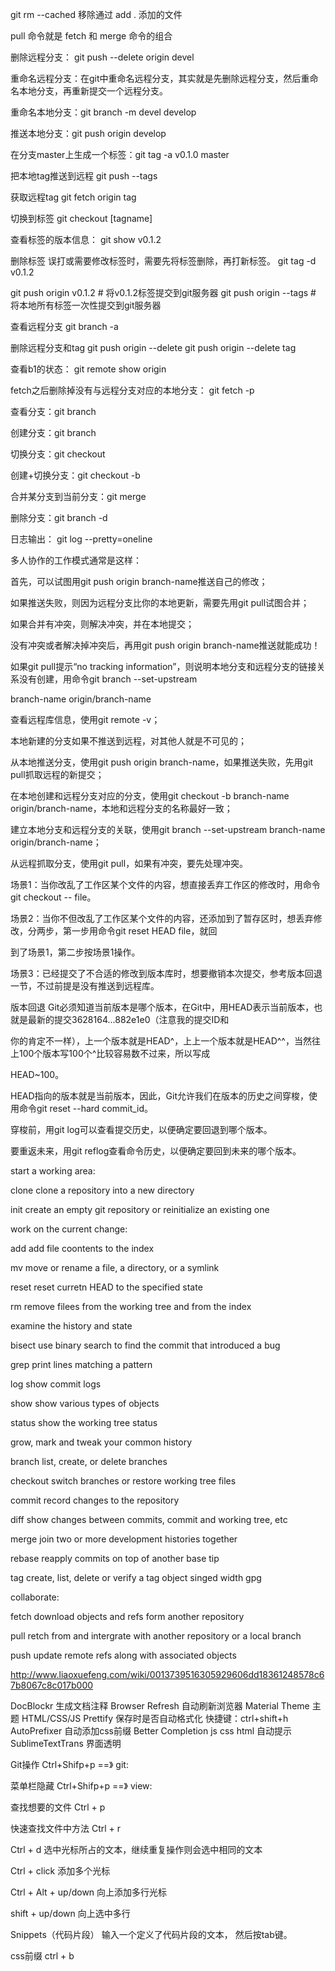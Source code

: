git rm --cached <filename>   移除通过 add . 添加的文件



pull 命令就是 fetch 和 merge 命令的组合





删除远程分支： git push --delete origin devel

重命名远程分支：在git中重命名远程分支，其实就是先删除远程分支，然后重命名本地分支，再重新提交一个远程分支。

重命名本地分支：git branch -m devel develop

推送本地分支：git push origin develop



在分支master上生成一个标签：git tag -a v0.1.0 master

把本地tag推送到远程     git push --tags

获取远程tag       git fetch origin tag <tagname>

切换到标签        git checkout [tagname]

查看标签的版本信息：   git show v0.1.2

删除标签
         误打或需要修改标签时，需要先将标签删除，再打新标签。
         git tag -d v0.1.2


git push origin v0.1.2 # 将v0.1.2标签提交到git服务器
git push origin --tags # 将本地所有标签一次性提交到git服务器







查看远程分支    git branch -a

删除远程分支和tag     git push origin --delete <branchName>
                      git push origin --delete tag <tagname>

查看b1的状态：        git remote show origin


fetch之后删除掉没有与远程分支对应的本地分支：   git fetch -p





查看分支：git branch

创建分支：git branch <name>

切换分支：git checkout <name>

创建+切换分支：git checkout -b <name>

合并某分支到当前分支：git merge <name>

删除分支：git branch -d <name>





日志输出：  git log --pretty=oneline


多人协作的工作模式通常是这样：

首先，可以试图用git push origin branch-name推送自己的修改；

如果推送失败，则因为远程分支比你的本地更新，需要先用git pull试图合并；

如果合并有冲突，则解决冲突，并在本地提交；

没有冲突或者解决掉冲突后，再用git push origin branch-name推送就能成功！

如果git pull提示“no tracking information”，则说明本地分支和远程分支的链接关系没有创建，用命令git branch --set-upstream

branch-name origin/branch-name



查看远程库信息，使用git remote -v；

本地新建的分支如果不推送到远程，对其他人就是不可见的；

从本地推送分支，使用git push origin branch-name，如果推送失败，先用git pull抓取远程的新提交；

在本地创建和远程分支对应的分支，使用git checkout -b branch-name origin/branch-name，本地和远程分支的名称最好一致；

建立本地分支和远程分支的关联，使用git branch --set-upstream branch-name origin/branch-name；

从远程抓取分支，使用git pull，如果有冲突，要先处理冲突。






场景1：当你改乱了工作区某个文件的内容，想直接丢弃工作区的修改时，用命令git checkout -- file。

场景2：当你不但改乱了工作区某个文件的内容，还添加到了暂存区时，想丢弃修改，分两步，第一步用命令git reset HEAD file，就回

到了场景1，第二步按场景1操作。

场景3：已经提交了不合适的修改到版本库时，想要撤销本次提交，参考版本回退一节，不过前提是没有推送到远程库。


版本回退
         Git必须知道当前版本是哪个版本，在Git中，用HEAD表示当前版本，也就是最新的提交3628164...882e1e0（注意我的提交ID和

你的肯定不一样），上一个版本就是HEAD^，上上一个版本就是HEAD^^，当然往上100个版本写100个^比较容易数不过来，所以写成

HEAD~100。

HEAD指向的版本就是当前版本，因此，Git允许我们在版本的历史之间穿梭，使用命令git reset --hard commit_id。

穿梭前，用git log可以查看提交历史，以便确定要回退到哪个版本。

要重返未来，用git reflog查看命令历史，以便确定要回到未来的哪个版本。










start a working area:

clone     clone a repository into a new directory

init      create an empty git repository or reinitialize an existing one



work on the current change:

add   add file coontents to the index

mv    move or rename a file, a directory,  or a symlink

reset   reset curretn HEAD  to  the specified  state

rm     remove filees from the working tree and from the index



examine  the history  and  state

bisect    use binary search to find the commit that introduced a bug

grep      print lines matching a pattern

log   show commit logs

show   show various types  of objects

status     show the working tree status



grow, mark  and tweak your common history

branch    list, create, or delete branches

checkout    switch branches or restore working tree files

commit      record   changes   to the repository

diff      show  changes  between commits, commit and working tree, etc

merge     join two or more development histories together

rebase    reapply commits  on top of another base tip

tag     create, list, delete or verify a tag object singed  width gpg


collaborate:

fetch     download objects and refs form another repository

pull   retch from and intergrate  with another repository or a local branch

push    update remote refs along with associated objects










http://www.liaoxuefeng.com/wiki/0013739516305929606dd18361248578c67b8067c8c017b000


DocBlockr                  生成文档注释
Browser Refresh            自动刷新浏览器
Material Theme             主题
HTML/CSS/JS Prettify       保存时是否自动格式化  快捷键：ctrl+shift+h
AutoPrefixer               自动添加css前缀
Better Completion          js css  html 自动提示
SublimeTextTrans           界面透明




Git操作        Ctrl+Shifp+p ==》 git:

菜单栏隐藏   Ctrl+Shifp+p ==》 view:


查找想要的文件  Ctrl + p

快速查找文件中方法    Ctrl + r

Ctrl + d     选中光标所占的文本，继续重复操作则会选中相同的文本

Ctrl + click  添加多个光标

Ctrl + Alt + up/down   向上添加多行光标

shift + up/down     向上选中多行


Snippets（代码片段）    输入一个定义了代码片段的文本， 然后按tab键。

css前缀  ctrl + b

